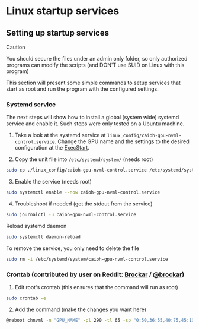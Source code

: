 # Linux startup services

## Setting up startup services

> [!CAUTION]
> You should secure the files under an admin only folder, so only authorized programs can modify the scripts (and DON'T use SUID on Linux with this program)

This section will present some simple commands to setup services that start as root and run the program with the configured settings.

### Systemd service

The next steps will show how to install a global (system wide) systemd service and enable it. Such steps were only tested on a Ubuntu machine.

1. Take a look at the systemd service at `linux_config/caioh-gpu-nvml-control.service`. Change the GPU name and the settings to the desired configuration at the [ExecStart](linux_config/caioh-gpu-nvml-control.service#L9).

2. Copy the unit file into `/etc/systemd/system/` (needs root)

```bash
sudo cp ./linux_config/caioh-gpu-nvml-control.service /etc/systemd/system/
```

3. Enable the service (needs root)

```bash
sudo systemctl enable --now caioh-gpu-nvml-control.service
```

4. Troubleshoot if needed (get the stdout from the service)

```bash
sudo journalctl -u caioh-gpu-nvml-control.service
```

Reload systemd daemon

```bash
sudo systemctl daemon-reload
```

To remove the service, you only need to delete the file

```bash
sudo rm -i /etc/systemd/system/caioh-gpu-nvml-control.service
```

### Crontab (contributed by user on Reddit: [Brockar](https://www.reddit.com/r/wayland/comments/1arjtxj/comment/my4yfio/?utm_source=share&utm_medium=web3x&utm_name=web3xcss&utm_term=1&utm_content=share_button) / [@brockar](https://github.com/brockar))

1. Edit root's crontab (this ensures that the command will run as root)

```bash
sudo crontab -e
```

2. Add the command (make the changes you want here)

```bash
@reboot chnvml -n "GPU_NAME" -pl 290 -tl 65 -sp "0:50,36:55,40:75,45:100"
```
